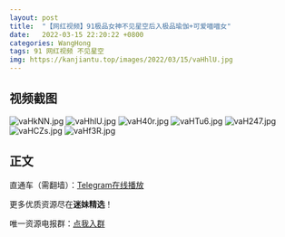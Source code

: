 ```yaml
---
layout: post
title:  "【网红视频】91极品女神不见星空后入极品瑜伽+可爱喵喵女"
date:   2022-03-15 22:20:22 +0800
categories: WangHong
tags: 91 网红视频 不见星空
img: https://kanjiantu.top/images/2022/03/15/vaHhlU.jpg
---
```



## 视频截图

![vaHkNN.jpg](https://kanjiantu.top/images/2022/03/15/vaHkNN.jpg)
![vaHhlU.jpg](https://kanjiantu.top/images/2022/03/15/vaHhlU.jpg)
![vaH40r.jpg](https://kanjiantu.top/images/2022/03/15/vaH40r.jpg)
![vaHTu6.jpg](https://kanjiantu.top/images/2022/03/15/vaHTu6.jpg)
![vaH247.jpg](https://kanjiantu.top/images/2022/03/15/vaH247.jpg)
![vaHCZs.jpg](https://kanjiantu.top/images/2022/03/15/vaHCZs.jpg)
![vaHf3R.jpg](https://kanjiantu.top/images/2022/03/15/vaHf3R.jpg)

## 正文

直通车（需翻墙）：[Telegram在线播放](https://t.me/mimeijingxuan/54)

更多优质资源尽在**迷妹精选**！

唯一资源电报群：[点我入群](https://t.me/mimeijingxuan)


